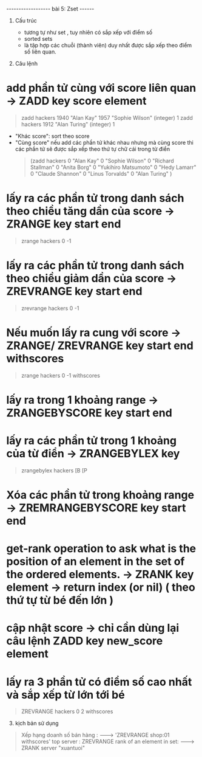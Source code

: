 ------------------ bài 5: Zset ------

1. Cấu trúc

   - tương tự như set , tuy nhiên có sắp xếp với điểm số
   - sorted sets
   - là tập hợp các chuỗi (thành viên) duy nhất được sắp xếp theo điểm số liên quan.

2. Câu lệnh

# add phần tử cùng với score liên quan -> ZADD key score element

> zadd hackers 1940 "Alan Kay" 1957 "Sophie Wilson"
> (integer) 1
> zadd hackers 1912 "Alan Turing"
> (integer) 1

- "Khác score": sort theo score
- "Cùng score" nếu add các phần tử khác nhau nhưng mà cùng score thi các phần tử sẽ được sắp xếp theo thứ tự chữ cái trong từ điển
  > (zadd hackers 0 "Alan Kay" 0 "Sophie Wilson" 0 "Richard Stallman" 0
  > "Anita Borg" 0 "Yukihiro Matsumoto" 0 "Hedy Lamarr" 0 "Claude Shannon"
  > 0 "Linus Torvalds" 0 "Alan Turing"
  > )

# lấy ra các phần tử trong danh sách theo chiều tăng dần của score -> ZRANGE key start end

> zrange hackers 0 -1

# lấy ra các phần tử trong danh sách theo chiều giảm dần của score -> ZREVRANGE key start end

> zrevrange hackers 0 -1

# Nếu muốn lấy ra cung với score -> ZRANGE/ ZREVRANGE key start end withscores

> zrange hackers 0 -1 withscores

# lấy ra trong 1 khoảng range -> ZRANGEBYSCORE key start end

# lấy ra các phần tử trong 1 khoảng của từ điển -> ZRANGEBYLEX key

> zrangebylex hackers [B [P

# Xóa các phần tử trong khoảng range -> ZREMRANGEBYSCORE key start end

# get-rank operation to ask what is the position of an element in the set of the ordered elements. -> ZRANK key element -> return index (or nil) ( theo thứ tự từ bé đến lớn )

# cập nhật score -> chỉ cần dùng lại câu lệnh ZADD key new_score element

# lấy ra 3 phần tử có điểm số cao nhất và sắp xếp từ lớn tới bé

> ZREVRANGE hackers 0 2 withscores

3. kịch bản sử dụng

> Xếp hạng doanh số bán hàng : ---> 'ZREVRANGE shop:01 withscores'
> top server : ZREVRANGE
> rank of an element in set: ---> ZRANK server "xuantuoi"

